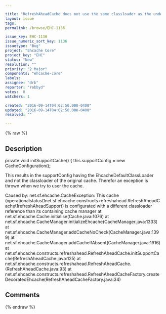 ```yaml
---

title: "RefreshAheadCache does not use the same classloader as the underlying cache"
layout: issue
tags: 
permalink: /browse/EHC-1136

issue_key: EHC-1136
issue_numeric_sort_key: 1136
issuetype: "Bug"
project: "Ehcache Core"
project_key: "EHC"
status: "New"
resolution: ""
priority: "2 Major"
components: "ehcache-core"
labels: 
assignee: "drb"
reporter: "robbyd"
votes:  0
watchers: 1

created: "2016-09-14T04:02:50.000-0400"
updated: "2016-09-14T04:02:50.000-0400"
resolved: ""

---
```




{% raw %}



## Description

<div markdown="1" class="description">

private void initSupportCache() {
        this.supportConfig = new CacheConfiguration();

This results in the supportConfig having the EhcacheDefaultClassLoader and not the classloader of the original cache.
Therefor an exception is thrown when we try to user the cache.

Caused by: net.sf.ehcache.CacheException: This cache (operationalstatus\1net.sf.ehcache.constructs.refreshahead.RefreshAheadCache\1refreshAheadSupport) is configurated with a different classloader reference than its containing cache manager
                at net.sf.ehcache.Cache.initialise(Cache.java:1076)
                at net.sf.ehcache.CacheManager.initializeEhcache(CacheManager.java:1333)
                at net.sf.ehcache.CacheManager.addCacheNoCheck(CacheManager.java:1399)
                at net.sf.ehcache.CacheManager.addCacheIfAbsent(CacheManager.java:1916)
                at net.sf.ehcache.constructs.refreshahead.RefreshAheadCache.initSupportCache(RefreshAheadCache.java:125)
                at net.sf.ehcache.constructs.refreshahead.RefreshAheadCache.<init>(RefreshAheadCache.java:93)
                at net.sf.ehcache.constructs.refreshahead.RefreshAheadCacheFactory.createDecoratedEhcache(RefreshAheadCacheFactory.java:34)


</div>

## Comments



{% endraw %}
